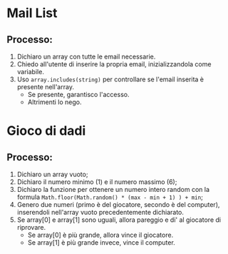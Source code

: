 # Mail List

## Processo:

1. Dichiaro un array con tutte le email necessarie.
2. Chiedo all'utente di inserire la propria email, inizializzandola come variabile.
3. Uso `array.includes(string)` per controllare se l'email inserita è presente nell'array.
    - Se presente, garantisco l'accesso.
    - Altrimenti lo nego.



# Gioco di dadi

## Processo:

1. Dichiaro un array vuoto;
2. Dichiaro il numero minimo (1) e il numero massimo (6);
3. Dichiaro la funzione per ottenere un numero intero random con la formula `Math.floor(Math.random() * (max - min + 1) ) + min`;
4. Genero due numeri (primo è del giocatore, secondo è del computer), inserendoli nell'array vuoto precedentemente dichiarato.
5. Se array[0] e array[1] sono uguali, allora pareggio e di' al giocatore di riprovare.
    - Se array[0] è più grande, allora vince il giocatore.
    - Se array[1] è più grande invece, vince il computer.